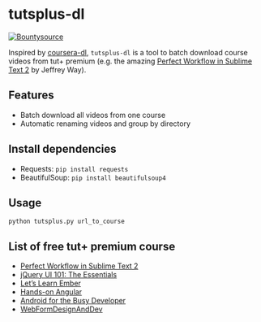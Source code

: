 # tutsplus-dl

[![Bountysource](https://www.bountysource.com/badge/tracker?tracker_id=1473706)](https://www.bountysource.com/trackers/1473706-sfdye-tutsplus-dl?utm_source=1473706&utm_medium=shield&utm_campaign=TRACKER_BADGE)

Inspired by [coursera-dl][coursera-dl], `tutsplus-dl` is a tool to batch download course videos from tut+ premium (e.g. the amazing [Perfect Workflow in Sublime Text 2][sublime_course] by Jeffrey Way).

[coursera-dl]: https://github.com/coursera-dl/coursera
[sublime_course]: https://tutsplus.com/course/improve-workflow-in-sublime-text-2/

## Features
* Batch download all videos from one course
* Automatic renaming videos and group by directory

## Install dependencies

* Requests: `pip install requests`
* BeautifulSoup: `pip install beautifulsoup4`

## Usage
`python tutsplus.py url_to_course`

## List of free tut+ premium course

* [Perfect Workflow in Sublime Text 2](https://tutsplus.com/course/improve-workflow-in-sublime-text-2/)
* [jQuery UI 101: The Essentials](https://tutsplus.com/course/jquery-ui-101-the-essentials/)
* [Let’s Learn Ember](https://tutsplus.com/course/lets-learn-ember/)
* [Hands-on Angular](https://tutsplus.com/course/hands-on-angular/)
* [Android for the Busy Developer](https://tutsplus.com/course/android-for-the-busy-developer/)
* [WebFormDesignAndDev](https://tutsplus.com/course/web-form-design-and-development/)




